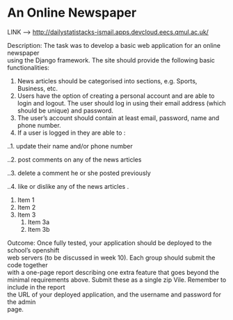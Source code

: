 An Online Newspaper
===================

LINK --> http://dailystatistacks-ismail.apps.devcloud.eecs.qmul.ac.uk/

Description:	The	task was	to	develop	a	basic	web	application	for	an	online	newspaper	
using	the	Django	framework.	The	site	should	provide	the	following	basic	functionalities:		

1. News	articles	should	be	categorised	into	sections,	e.g.	Sports,	Business,	etc.	
2. Users	have	the	option	of	creating	a	personal	account	and	are	able	to	login	and	logout.	
   The	user	should	log	in	using	their	email	address	(which	should	be	unique)	and	
   password.	
3. The	user’s	account	should	contain	at	least	email,	password,	name	and	phone	number.	
4. If	a	user	is	logged	in	they	are	able	to	:

..1. update	their	name	and/or	phone	number		

..2. post	comments	on	any	of	the	news	articles	

..3. delete	a	comment	he	or	she	posted	previously	

..4. like	or	dislike	any	of	the	news	articles	.

1. Item 1
1. Item 2
1. Item 3
   1. Item 3a
   1. Item 3b

Outcome:	Once	fully	tested,	your	application	should	be	deployed	to	the	school’s	openshift	
web	servers	(to	be	discussed	in	week	10).	Each	group	should	submit	the	code	together	
with	a	one-page	report	describing	one	extra	feature	that	goes	beyond	the	minimal	
requirements	above.	Submit	these	as	a	single	zip	Vile.	Remember	to	include	in	the	report	
the	URL	of	your	deployed	application,	and	the	username	and	password	for	the	admin	
page.
